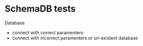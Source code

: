 # SchemaDB tests

Database
 - connect with correct paramenters
 - connect with incorrect paramenters or un-existent database

